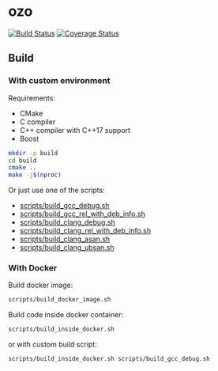 # ozo

[![Build Status](https://travis-ci.org/YandexMail/ozo.svg?branch=master)](https://travis-ci.org/YandexMail/ozo)
[![Coverage Status](https://coveralls.io/repos/github/YandexMail/ozo/badge.svg?branch=HEAD)](https://coveralls.io/github/YandexMail/ozo?branch=HEAD)

## Build

### With custom environment

Requirements:
* CMake
* C compiler
* C++ compiler with C++17 support
* Boost

```bash
mkdir -p build
cd build
cmake ..
make -j$(nproc)
```

Or just use one of the scripts:
* [scripts/build_gcc_debug.sh](scripts/build_gcc_debug.sh)
* [scripts/build_gcc_rel_with_deb_info.sh](scripts/build_gcc_rel_with_deb_info.sh)
* [scripts/build_clang_debug.sh](scripts/build_clang_debug.sh)
* [scripts/build_clang_rel_with_deb_info.sh](scripts/build_clang_rel_with_deb_info.sh)
* [scripts/build_clang_asan.sh](scripts/build_clang_asan.sh)
* [scripts/build_clang_ubsan.sh](scripts/build_clang_ubsan.sh)

### With Docker

Build docker image:
```bash
scripts/build_docker_image.sh
```

Build code inside docker container:
```bash
scripts/build_inside_docker.sh
```

or with custom build script:
```bash
scripts/build_inside_docker.sh scripts/build_gcc_debug.sh
```
